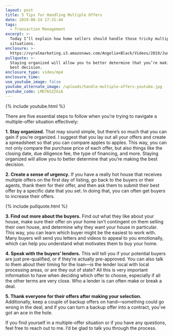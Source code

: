 ```yaml
---
layout: post
title: 5 Tips for Handling Multiple Offers
date: 2019-06-24 17:31:44
tags:
  - Transaction Management
excerpt: >-
  Today I’ll explain how home sellers should handle those tricky multiple-offer
  situations.
enclosure: >-
  https://vyralmarketing.s3.amazonaws.com/Angelia+Black/Videos/2019/June/Sellstate+Premier-+5+Tips+for+Handling+Multiple+Offers.mp4
pullquote: >-
  Staying organized will allow you to better determine that you’re making the
  best decision.
enclosure_type: video/mp4
enclosure_time:
use_youtube_image: false
youtube_alternate_image: /uploads/handle-multiple-offers-youtube.jpg
youtube_code: LMb76SZ2GiA
---
```


{% include youtube.html %}

There are five essential steps to follow when you’re trying to navigate a multiple-offer situation effectively:

**1\. Stay organized.** That may sound simple, but there’s so much that you can gain if you’re organized. I suggest that you lay out all your offers and create a spreadsheet so that you can compare apples to apples. This way, you can not only compare the purchase price of each offer, but also things like the closing date, due diligence fee, the type of financing, and more. Staying organized will allow you to better determine that you’re making the best decision.

**2\. Create a sense of urgency.** If you have a really hot house that receives multiple offers on the first day of listing, go back to the buyers or their agents, thank them for their offer, and then ask them to submit their best offer by a specific date that you set. In doing that, you can often get buyers to increase their offers.

{% include pullquote.html %}

**3\. Find out more about the buyers.** Find out what they like about your house, make sure their offer on your home isn’t contingent on them selling their own house, and determine why they want your house in particular. This way, you can learn which buyer might be the easiest to work with. Many buyers will send you letters and videos to appeal to you emotionally, which can help you understand what motivates them to buy your home.&nbsp;

**4\. Speak with the buyers’ lenders.** This will tell you if your potential buyers are just pre-qualified, or if they’re actually pre-approved. You can also talk to them about their timing for the loan—is the lender local with local processing areas, or are they out of state? All this is very important information to have when deciding which offer to choose, especially if all the other terms are very close. Who a lender is can often make or break a deal.

**5\. Thank everyone for their offers after making your selection.** Additionally, keep a couple of backup offers on hand—something could go wrong in the deal, and if you can turn a backup offer into a contract, you’ve got an ace in the hole.

If you find yourself in a multiple-offer situation or if you have any questions, feel free to reach out to me. I’d be glad to talk you through the process.